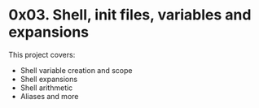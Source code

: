 # 0x03. Shell, init files, variables and expansions

This project covers:
- Shell variable creation and scope
- Shell expansions
- Shell arithmetic
- Aliases and more

